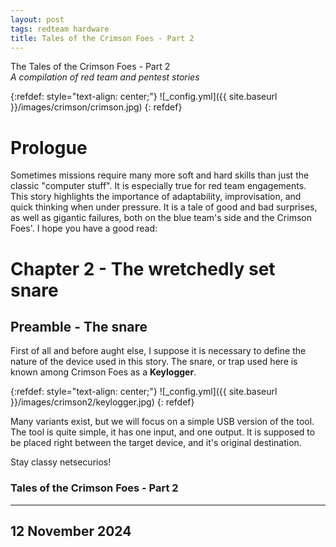 ```yaml
---
layout: post
tags: redteam hardware
title: Tales of the Crimson Foes - Part 2
---
```


The Tales of the Crimson Foes - Part 2<br>
*A compilation of red team and pentest stories*


{:refdef: style="text-align: center;"}
![_config.yml]({{ site.baseurl }}/images/crimson/crimson.jpg)
{: refdef}

# Prologue

Sometimes missions require many more soft and hard skills than just the classic "computer stuff". It is especially true for red team engagements. This story highlights the importance of adaptability, improvisation, and quick thinking when under pressure. It is a tale of good and bad surprises, as well as gigantic failures, both on the blue team's side and the Crimson Foes'. I hope you have a good read:


# Chapter 2 - The wretchedly set snare

## Preamble - The snare

First of all and before aught else, I suppose it is necessary to define the nature of the device used in this story. The snare, or trap used here is known among Crimson Foes as a **Keylogger**.

{:refdef: style="text-align: center;"}
![_config.yml]({{ site.baseurl }}/images/crimson2/keylogger.jpg)
{: refdef}

Many variants exist, but we will focus on a simple USB version of the tool. The tool is quite simple, it has one input, and one output. It is supposed to be placed right between the target device, and it's original destination.

Stay classy netsecurios!

### Tales of the Crimson Foes - Part 2
---
12 November 2024 
---
